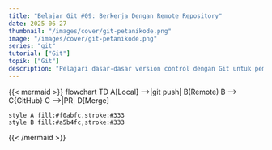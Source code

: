 ```yaml
---
title: "Belajar Git #09: Berkerja Dengan Remote Repository"
date: 2025-06-27
thumbnail: "/images/cover/git-petanikode.png"
image: "/images/cover/git-petanikode.png"
series: "git"
tutorial: ["Git"]
topik: ["Git"]
description: "Pelajari dasar-dasar version control dengan Git untuk pemula."
---
```



{{< mermaid >}}
flowchart TD
    A[Local] -->|git push| B(Remote)
    B --> C{GitHub}
    C -->|PR| D[Merge]
    
    style A fill:#f0abfc,stroke:#333
    style B fill:#a5b4fc,stroke:#333
{{< /mermaid >}}